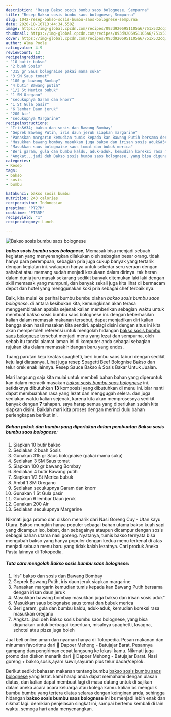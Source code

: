 ```yaml
---
description: "Resep Bakso sosis bumbu saos bolognese, Sempurna"
title: "Resep Bakso sosis bumbu saos bolognese, Sempurna"
slug: 1042-resep-bakso-sosis-bumbu-saos-bolognese-sempurna
date: 2020-10-16T13:44:34.550Z
image: https://img-global.cpcdn.com/recipes/093d9206951105a6/751x532cq70/bakso-sosis-bumbu-saos-bolognese-foto-resep-utama.jpg
thumbnail: https://img-global.cpcdn.com/recipes/093d9206951105a6/751x532cq70/bakso-sosis-bumbu-saos-bolognese-foto-resep-utama.jpg
cover: https://img-global.cpcdn.com/recipes/093d9206951105a6/751x532cq70/bakso-sosis-bumbu-saos-bolognese-foto-resep-utama.jpg
author: Alma Poole
ratingvalue: 4.9
reviewcount: 13
recipeingredient:
- "10 butir bakso"
- "2 buah Sosis"
- "315 gr Saus bolognaise pakai mama suka"
- "3 SM Saus tomat"
- "100 gr bawang Bombay"
- "4 butir Bawang putih"
- "1/2 St Merica bubuk"
- "1 SM Oregano"
- "secukupnya Garam dan knorr"
- "1 St Gula pasir"
- "6 lembar Daun jeruk"
- "200 Air"
- "secukupnya Margarine"
recipeinstructions:
- "Iris&#34; bakso dan sosis dan Bawang Bombay"
- "Geprek Bawang Putih, iris daun jeruk siapkan margarine"
- "Panaskan margarin kemudian tumis kepada kan Bawang Putih bersama dengan irisan daun jeruk"
- "Masukkan bawang bombay masukkan juga bakso dan irisan sosis aduk&#34;"
- "Masukkan saus bolognaise saus tomat dan bubuk merica"
- "Beri garam, gula dan bumbu kaldu, aduk-aduk, kemudian koreksi rasa masukkan oregano"
- "Angkat...jadi deh Bakso sosis bumbu saos bolognese, yang bisa digunakan untuk berbagai keperluan, misalnya spaghetti, lasagna, schotel atau pizza juga boleh"
categories:
- Resep
tags:
- bakso
- sosis
- bumbu

katakunci: bakso sosis bumbu 
nutrition: 243 calories
recipecuisine: Indonesian
preptime: "PT27M"
cooktime: "PT35M"
recipeyield: "1"
recipecategory: Lunch

---
```



![Bakso sosis bumbu saos bolognese](https://img-global.cpcdn.com/recipes/093d9206951105a6/751x532cq70/bakso-sosis-bumbu-saos-bolognese-foto-resep-utama.jpg)

<b><i>bakso sosis bumbu saos bolognese</i></b>, Memasak bisa menjadi sebuah kegiatan yang menyenangkan dilakukan oleh sebagian besar orang. tidak hanya para perempuan, sebagian pria juga cukup banyak yang tertarik dengan kegiatan ini. walaupun hanya untuk sekedar seru seruan dengan sahabat atau memang sudah menjadi kesukaan dalam dirinya. tak heran dalam dunia juru masak sekarang sedikit banyak ditemukan laki laki dengan skill memasak yang mumpuni, dan banyak sekali juga kita lihat di bermacam depot dan hotel yang menggunakan koki pria sebagai chef terbaik nya.

Baik, kita mulai ke perihal bumbu bumbu olahan <i>bakso sosis bumbu saos bolognese</i>. di antara kesibukan kita, kemungkinan akan terasa menggembirakan apabila sejenak kalian memberikan sebagian waktu untuk membuat bakso sosis bumbu saos bolognese ini. dengan keberhasilan kalian dalam memasak makanan tersebut, dapat menjadikan diri kalian bangga akan hasil masakan kita sendiri. apalagi disini dengan situs ini kita akan memperoleh referensi untuk mengolah hidangan <u>bakso sosis bumbu saos bolognese</u> tersebut menjadi menu yang lezat dan sempurna, oleh sebab itu tandai alamat laman ini di komputer anda sebagai sebagian rujukan kita dalam memasak hidangan baru yang endes.

Tuang parutan keju keatas spaghetti, beri bumbu saos taburi dengan sedikit keju lagi diatasnya. Lihat juga resep Spagetti Beef Bolognise Bakso dan telur orek enak lainnya. Resep Sauce Bakso &amp; Sosis Bakar Untuk Jualan.


Mari langsung saja kita mulai untuk membeli bahan bahan yang diperuntuk kan dalam meracik masakan <u><i>bakso sosis bumbu saos bolognese</i></u> ini. setidaknya dibutuhkan <b>13</b> komposisi yang dibutuhkan di menu ini. biar nanti dapat membuahkan rasa yang lezat dan menggugah selera. dan juga sediakan waktu kalian sejenak, karena kita akan memprosesnya sedikit banyak dengan <b>7</b> tahapan. saya harap semua yang diperlukan sudah kita siapkan disini, Baiklah mari kita proses dengan merinci dulu bahan perlengkapan berikut ini.

<!--inarticleads1-->

##### Bahan pokok dan bumbu yang diperlukan dalam pembuatan Bakso sosis bumbu saos bolognese:

1. Siapkan 10 butir bakso
1. Sediakan 2 buah Sosis
1. Gunakan 315 gr Saus bolognaise (pakai mama suka)
1. Sediakan 3 SM Saus tomat
1. Siapkan 100 gr bawang Bombay
1. Sediakan 4 butir Bawang putih
1. Siapkan 1/2 St Merica bubuk
1. Ambil 1 SM Oregano
1. Sediakan secukupnya Garam dan knorr
1. Gunakan 1 St Gula pasir
1. Gunakan 6 lembar Daun jeruk
1. Gunakan 200 Air
1. Sediakan secukupnya Margarine


Nikmati juga promo dan diskon menarik dari Nasi Goreng Cuy - Utan kayu Utara. Bakso mungkin hanya populer sebagai bahan utama bakso kuah sapi yang dicampur iso, babat, dan sebagainya ataupun dicampur dengan sosis sebagai bahan utama nasi goreng. Nyatanya, tumis bakso ternyata bisa mengubah bakso yang hanya populer dengan kedua menu terkenal di atas menjadi sebuah menu baru yang tidak kalah lezatnya. Cari produk Aneka Pasta lainnya di Tokopedia. 

<!--inarticleads2-->

##### Tata cara mengolah Bakso sosis bumbu saos bolognese:

1. Iris&#34; bakso dan sosis dan Bawang Bombay
1. Geprek Bawang Putih, iris daun jeruk siapkan margarine
1. Panaskan margarin kemudian tumis kepada kan Bawang Putih bersama dengan irisan daun jeruk
1. Masukkan bawang bombay masukkan juga bakso dan irisan sosis aduk&#34;
1. Masukkan saus bolognaise saus tomat dan bubuk merica
1. Beri garam, gula dan bumbu kaldu, aduk-aduk, kemudian koreksi rasa masukkan oregano
1. Angkat...jadi deh Bakso sosis bumbu saos bolognese, yang bisa digunakan untuk berbagai keperluan, misalnya spaghetti, lasagna, schotel atau pizza juga boleh


Jual beli online aman dan nyaman hanya di Tokopedia. Pesan makanan dan minuman favoritmu dari 🌟 Dapoer Mehong - Batujajar Barat. Pesannya gampang dan pengiriman cepat langsung ke lokasi kamu. Nikmati juga promo dan diskon menarik dari 🌟 Dapoer Mehong - Batujajar Barat. Nasi goreng + bakso,sosis,ayam suwir,sayuran plus telur dadar/ceplok. 

Berikut sedikit bahasan makanan tentang bumbu <u>bakso sosis bumbu saos bolognese</u> yang lezat. kami harap anda dapat memahami dengan ulasan diatas, dan kalian dapat membuat lagi di masa datang untuk di sajikan dalam aneka acara acara keluarga atau kolega kamu. kalian bs mengulik bumbu bumbu yang tertera diatas selaras dengan keinginan anda, sehingga hidangan <b>bakso sosis bumbu saos bolognese</b> ini bs menjadi lebih enak dan nikmat lagi. demikian penjelasan singkat ini, sampai bertemu kembali di lain waktu. semoga hari anda menyenangkan.
